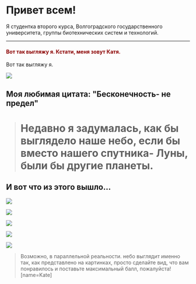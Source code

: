 
# Привет всем!
Я студентка второго курса, Волгоградского государственного университета, группы биотехнических систем и технологий.


---

<h4 style="color:#8B0000">Вот так выгляжу я. Кстати, меня зовут Катя.</h1>
Вот так выгляжу я.

![](https://sun9-42.userapi.com/c850720/v850720129/1e5427/oXwzq46bXeU.jpg)

Моя любимая цитата: "Бесконечность- не предел"
---

> # Недавно я задумалась, как бы выглядело наше небо, если бы вместо нашего спутника- Луны, были бы  другие планеты.
##  И вот что из этого вышло...

![](https://i.imgur.com/ULlw4Be.jpg)

![](https://i.imgur.com/rDKV7Rz.jpg)


![](https://i.imgur.com/KcIsGgz.jpg)

![](https://sun9-56.userapi.com/c855720/v855720242/20ec85/BqNJ_tXEC18.jpg)

![](https://i.imgur.com/9SjzMEr.jpg)

> Возможно, в параллельной реальности. небо выглядит именно так, как представлено на картинках, просто сделайте вид, что вам понравилось и поставьте максимальный балл, пожалуйста! [name=Kate]
